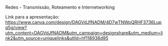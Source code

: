 Redes - Transmissão, Roteamento e Internetworking

Link para a apresentação: https://www.canva.com/design/DAGVdJfNADM/4D7wTNWpQRHF3736Lupq5g/view?utm_content=DAGVdJfNADM&utm_campaign=designshare&utm_medium=link2&utm_source=uniquelinks&utlId=hf118938d95
